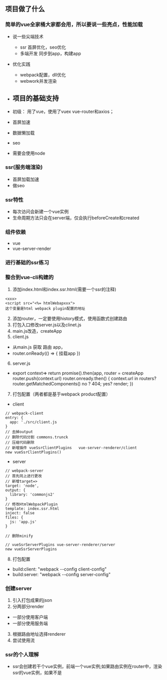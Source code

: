 ## 项目做了什么
### 简单的vue全家桶大家都会用，所以要说一些亮点，性能加载
- 说一些尖端技术
    - ssr 首屏优化，seo优化
    - 多端开发 同步到app，构建app
- 优化实践
    - webpack配置，dll优化
    - webwork并发渲染
- 项目的基础支持
    - 

- 初级： 用了vue，使用了vuex vue-router和axios；
- 首屏加速
- 数据懒加载
- seo
- 需要会使用node
### ssr(服务端渲染)
- 首屏加载加速
- 做seo
### ssr特性
- 每次访问会新建一个vue实例
- 生命周期方法只会在server端，仅会执行beforeCreate和created
### 组件依赖
- vue
- vue-server-render


### 进行基础的ssr练习

### 整合到vue-cli构建的
1. 添加index.html和index.ssr.html(需要一个ssr的注释)
```
<xxx>
<script src="<%= htmlWebapxxx">
这个变量是html webpack plugin配置的地址
```
2. 添加router，一定要使用history模式，使用函数式创建路由
3. 打包入口修改server.js以及clinet.js
4. main.js改造，createApp
5. client.js
- 从main.js 获取 路由  app，
- router.onReady(() => { 挂载app })
6. server.js
- export  context=> return promise().then(app, router = createApp   router.push(context.url) router.onready.then() {
	context.url in routers? router.getMatchedComponents()
		no ? 404;
		yes? render;
})
7. 打包配置（两者都是基于webpack product配置）
- client
```
// webpack-client
entry: {
  app: './src/client.js
}
// 去掉output
// 删除代码分割 commons.trunck
// 压缩代码删除
// 新增插件 vueSsrClientPlugins   vue-server-renderer/client
new vueSsrClientPlugins()

```
-  server
```
// webpack-server
// 首先同上进行更改
// 新增target=> 
target: 'node',
output: {
  library: 'commonjs2'
}
// 修改HtmlWebpackPlugin
template: index.ssr.html
inject: false
files: {
  js: 'app.js'
}

// 删除minify

// vueSsrServerPlugins vue-server-renderer/server
new vueSsrServerPlugins
```
8. 打包配置
- build:client:  "webpack --config  client-config"
- build:server:  "webpack --config  server-config"

### 创建server
1. 引入打包成果的json
2. 分两部分render
- 一部分使用客户端
- 一部分使用服务端
3. 根据路由地址选择renderer
4. 尝试使用流


### ssr的个人理解
- ssr会创建若干个vue实例，前端一个vue实例;如果路由实例在router中，渲染ssr的vue实例，如果不是